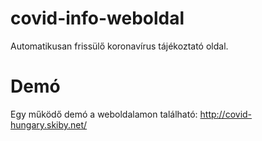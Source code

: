 # covid-info-weboldal
Automatikusan frissülő koronavírus tájékoztató oldal. 

# Demó
Egy működő demó a weboldalamon található: http://covid-hungary.skiby.net/
